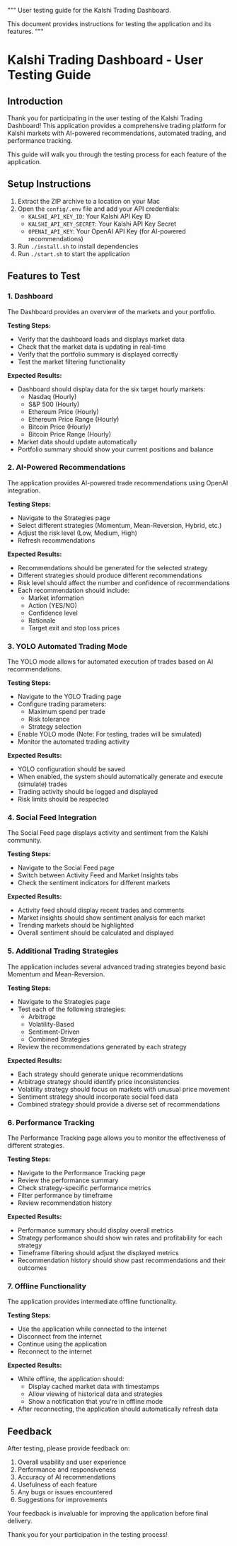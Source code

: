 """
User testing guide for the Kalshi Trading Dashboard.

This document provides instructions for testing the application and its features.
"""

# Kalshi Trading Dashboard - User Testing Guide

## Introduction

Thank you for participating in the user testing of the Kalshi Trading Dashboard! This application provides a comprehensive trading platform for Kalshi markets with AI-powered recommendations, automated trading, and performance tracking.

This guide will walk you through the testing process for each feature of the application.

## Setup Instructions

1. Extract the ZIP archive to a location on your Mac
2. Open the `config/.env` file and add your API credentials:
   - `KALSHI_API_KEY_ID`: Your Kalshi API Key ID
   - `KALSHI_API_KEY_SECRET`: Your Kalshi API Key Secret
   - `OPENAI_API_KEY`: Your OpenAI API Key (for AI-powered recommendations)
3. Run `./install.sh` to install dependencies
4. Run `./start.sh` to start the application

## Features to Test

### 1. Dashboard

The Dashboard provides an overview of the markets and your portfolio.

**Testing Steps:**
- Verify that the dashboard loads and displays market data
- Check that the market data is updating in real-time
- Verify that the portfolio summary is displayed correctly
- Test the market filtering functionality

**Expected Results:**
- Dashboard should display data for the six target hourly markets:
  - Nasdaq (Hourly)
  - S&P 500 (Hourly)
  - Ethereum Price (Hourly)
  - Ethereum Price Range (Hourly)
  - Bitcoin Price (Hourly)
  - Bitcoin Price Range (Hourly)
- Market data should update automatically
- Portfolio summary should show your current positions and balance

### 2. AI-Powered Recommendations

The application provides AI-powered trade recommendations using OpenAI integration.

**Testing Steps:**
- Navigate to the Strategies page
- Select different strategies (Momentum, Mean-Reversion, Hybrid, etc.)
- Adjust the risk level (Low, Medium, High)
- Refresh recommendations

**Expected Results:**
- Recommendations should be generated for the selected strategy
- Different strategies should produce different recommendations
- Risk level should affect the number and confidence of recommendations
- Each recommendation should include:
  - Market information
  - Action (YES/NO)
  - Confidence level
  - Rationale
  - Target exit and stop loss prices

### 3. YOLO Automated Trading Mode

The YOLO mode allows for automated execution of trades based on AI recommendations.

**Testing Steps:**
- Navigate to the YOLO Trading page
- Configure trading parameters:
  - Maximum spend per trade
  - Risk tolerance
  - Strategy selection
- Enable YOLO mode (Note: For testing, trades will be simulated)
- Monitor the automated trading activity

**Expected Results:**
- YOLO configuration should be saved
- When enabled, the system should automatically generate and execute (simulate) trades
- Trading activity should be logged and displayed
- Risk limits should be respected

### 4. Social Feed Integration

The Social Feed page displays activity and sentiment from the Kalshi community.

**Testing Steps:**
- Navigate to the Social Feed page
- Switch between Activity Feed and Market Insights tabs
- Check the sentiment indicators for different markets

**Expected Results:**
- Activity feed should display recent trades and comments
- Market insights should show sentiment analysis for each market
- Trending markets should be highlighted
- Overall sentiment should be calculated and displayed

### 5. Additional Trading Strategies

The application includes several advanced trading strategies beyond basic Momentum and Mean-Reversion.

**Testing Steps:**
- Navigate to the Strategies page
- Test each of the following strategies:
  - Arbitrage
  - Volatility-Based
  - Sentiment-Driven
  - Combined Strategies
- Review the recommendations generated by each strategy

**Expected Results:**
- Each strategy should generate unique recommendations
- Arbitrage strategy should identify price inconsistencies
- Volatility strategy should focus on markets with unusual price movement
- Sentiment strategy should incorporate social feed data
- Combined strategy should provide a diverse set of recommendations

### 6. Performance Tracking

The Performance Tracking page allows you to monitor the effectiveness of different strategies.

**Testing Steps:**
- Navigate to the Performance Tracking page
- Review the performance summary
- Check strategy-specific performance metrics
- Filter performance by timeframe
- Review recommendation history

**Expected Results:**
- Performance summary should display overall metrics
- Strategy performance should show win rates and profitability for each strategy
- Timeframe filtering should adjust the displayed metrics
- Recommendation history should show past recommendations and their outcomes

### 7. Offline Functionality

The application provides intermediate offline functionality.

**Testing Steps:**
- Use the application while connected to the internet
- Disconnect from the internet
- Continue using the application
- Reconnect to the internet

**Expected Results:**
- While offline, the application should:
  - Display cached market data with timestamps
  - Allow viewing of historical data and strategies
  - Show a notification that you're in offline mode
- After reconnecting, the application should automatically refresh data

## Feedback

After testing, please provide feedback on:
1. Overall usability and user experience
2. Performance and responsiveness
3. Accuracy of AI recommendations
4. Usefulness of each feature
5. Any bugs or issues encountered
6. Suggestions for improvements

Your feedback is invaluable for improving the application before final delivery.

Thank you for your participation in the testing process!
